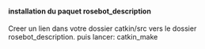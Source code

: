 

#### installation du paquet rosebot_description
Creer un lien dans votre dossier catkin/src vers le dossier rosebot_description.
puis lancer:
catkin_make

